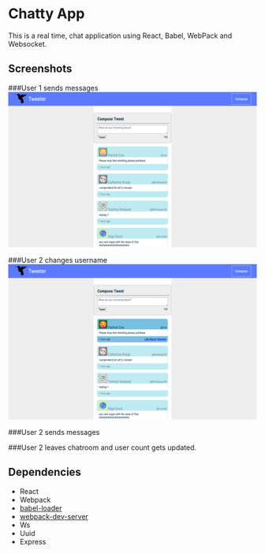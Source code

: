 Chatty App
=====================

This is a real time, chat application using React, Babel, WebPack and Websocket.

## Screenshots

###User 1 sends messages
!["Screenshot of Tweeter Landing Page"](https://github.com/heeeunkimmm/tweetr/blob/master/docs/Tweeter_landingPage.png)

###User 2 changes username
!["Screenshot of Tweet's Hover State"](https://github.com/heeeunkimmm/tweetr/blob/master/docs/Tweeter_Tweet_hover.png)

###User 2 sends messages

###User 2 leaves chatroom and user count gets updated.


## Dependencies

* React
* Webpack
* [babel-loader](https://github.com/babel/babel-loader)
* [webpack-dev-server](https://github.com/webpack/webpack-dev-server)
* Ws
* Uuid
* Express
